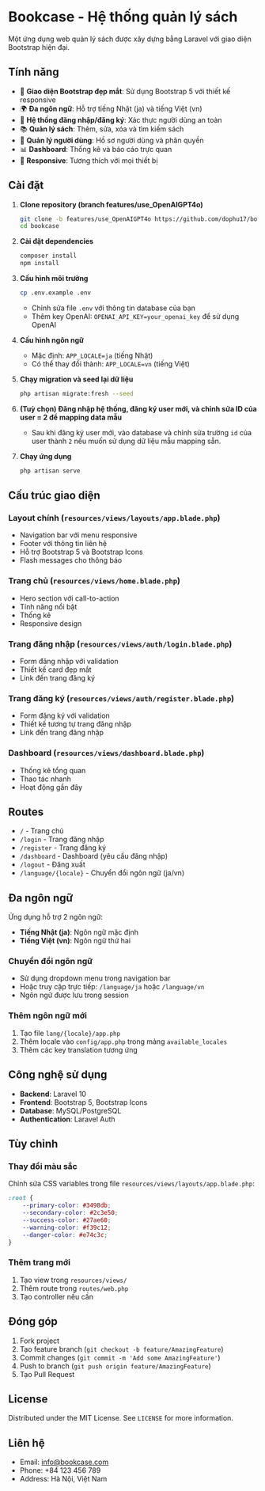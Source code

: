 # Bookcase - Hệ thống quản lý sách

Một ứng dụng web quản lý sách được xây dựng bằng Laravel với giao diện Bootstrap hiện đại.

## Tính năng

- 🎨 **Giao diện Bootstrap đẹp mắt**: Sử dụng Bootstrap 5 với thiết kế responsive
- 🌍 **Đa ngôn ngữ**: Hỗ trợ tiếng Nhật (ja) và tiếng Việt (vn)
- 🔐 **Hệ thống đăng nhập/đăng ký**: Xác thực người dùng an toàn
- 📚 **Quản lý sách**: Thêm, sửa, xóa và tìm kiếm sách
- 👥 **Quản lý người dùng**: Hồ sơ người dùng và phân quyền
- 📊 **Dashboard**: Thống kê và báo cáo trực quan
- 📱 **Responsive**: Tương thích với mọi thiết bị

## Cài đặt

1. **Clone repository (branch features/use_OpenAIGPT4o)**
   ```bash
   git clone -b features/use_OpenAIGPT4o https://github.com/dophu17/bookcase.git
   cd bookcase
   ```

2. **Cài đặt dependencies**
   ```bash
   composer install
   npm install
   ```

3. **Cấu hình môi trường**
   ```bash
   cp .env.example .env
   ```
   - Chỉnh sửa file `.env` với thông tin database của bạn
   - Thêm key OpenAI: `OPENAI_API_KEY=your_openai_key` để sử dụng OpenAI

4. **Cấu hình ngôn ngữ**
   - Mặc định: `APP_LOCALE=ja` (tiếng Nhật)
   - Có thể thay đổi thành: `APP_LOCALE=vn` (tiếng Việt)

5. **Chạy migration và seed lại dữ liệu**
   ```bash
   php artisan migrate:fresh --seed
   ```

6. **(Tuỳ chọn) Đăng nhập hệ thống, đăng ký user mới, và chỉnh sửa ID của user = 2 để mapping data mẫu**
   - Sau khi đăng ký user mới, vào database và chỉnh sửa trường `id` của user thành `2` nếu muốn sử dụng dữ liệu mẫu mapping sẵn.

7. **Chạy ứng dụng**
   ```bash
   php artisan serve
   ```

## Cấu trúc giao diện

### Layout chính (`resources/views/layouts/app.blade.php`)
- Navigation bar với menu responsive
- Footer với thông tin liên hệ
- Hỗ trợ Bootstrap 5 và Bootstrap Icons
- Flash messages cho thông báo

### Trang chủ (`resources/views/home.blade.php`)
- Hero section với call-to-action
- Tính năng nổi bật
- Thống kê
- Responsive design

### Trang đăng nhập (`resources/views/auth/login.blade.php`)
- Form đăng nhập với validation
- Thiết kế card đẹp mắt
- Link đến trang đăng ký

### Trang đăng ký (`resources/views/auth/register.blade.php`)
- Form đăng ký với validation
- Thiết kế tương tự trang đăng nhập
- Link đến trang đăng nhập

### Dashboard (`resources/views/dashboard.blade.php`)
- Thống kê tổng quan
- Thao tác nhanh
- Hoạt động gần đây

## Routes

- `/` - Trang chủ
- `/login` - Trang đăng nhập
- `/register` - Trang đăng ký
- `/dashboard` - Dashboard (yêu cầu đăng nhập)
- `/logout` - Đăng xuất
- `/language/{locale}` - Chuyển đổi ngôn ngữ (ja/vn)

## Đa ngôn ngữ

Ứng dụng hỗ trợ 2 ngôn ngữ:
- **Tiếng Nhật (ja)**: Ngôn ngữ mặc định
- **Tiếng Việt (vn)**: Ngôn ngữ thứ hai

### Chuyển đổi ngôn ngữ
- Sử dụng dropdown menu trong navigation bar
- Hoặc truy cập trực tiếp: `/language/ja` hoặc `/language/vn`
- Ngôn ngữ được lưu trong session

### Thêm ngôn ngữ mới
1. Tạo file `lang/{locale}/app.php`
2. Thêm locale vào `config/app.php` trong mảng `available_locales`
3. Thêm các key translation tương ứng

## Công nghệ sử dụng

- **Backend**: Laravel 10
- **Frontend**: Bootstrap 5, Bootstrap Icons
- **Database**: MySQL/PostgreSQL
- **Authentication**: Laravel Auth

## Tùy chỉnh

### Thay đổi màu sắc
Chỉnh sửa CSS variables trong file `resources/views/layouts/app.blade.php`:

```css
:root {
    --primary-color: #3498db;
    --secondary-color: #2c3e50;
    --success-color: #27ae60;
    --warning-color: #f39c12;
    --danger-color: #e74c3c;
}
```

### Thêm trang mới
1. Tạo view trong `resources/views/`
2. Thêm route trong `routes/web.php`
3. Tạo controller nếu cần

## Đóng góp

1. Fork project
2. Tạo feature branch (`git checkout -b feature/AmazingFeature`)
3. Commit changes (`git commit -m 'Add some AmazingFeature'`)
4. Push to branch (`git push origin feature/AmazingFeature`)
5. Tạo Pull Request

## License

Distributed under the MIT License. See `LICENSE` for more information.

## Liên hệ

- Email: info@bookcase.com
- Phone: +84 123 456 789
- Address: Hà Nội, Việt Nam
